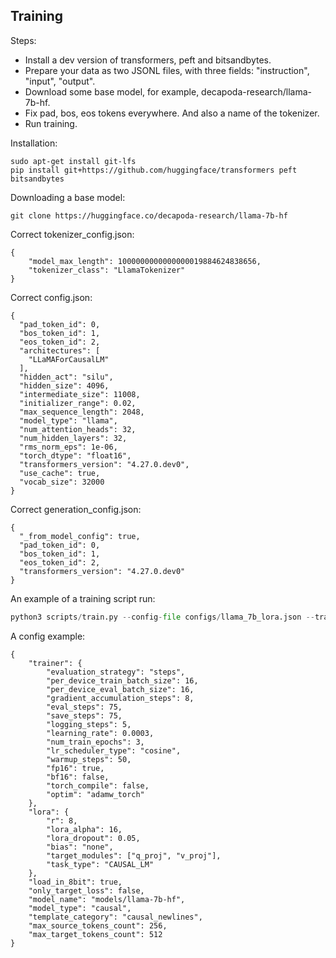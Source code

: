 ## Training
Steps:
* Install a dev version of transformers, peft and bitsandbytes.
* Prepare your data as two JSONL files, with three fields: "instruction", "input", "output".
* Download some base model, for example, decapoda-research/llama-7b-hf. 
* Fix pad, bos, eos tokens everywhere. And also a name of the tokenizer.
* Run training.

Installation:
```
sudo apt-get install git-lfs
pip install git+https://github.com/huggingface/transformers peft bitsandbytes
```

Downloading a base model:
```
git clone https://huggingface.co/decapoda-research/llama-7b-hf
```

Correct tokenizer_config.json:
```
{
    "model_max_length": 1000000000000000019884624838656,
    "tokenizer_class": "LlamaTokenizer"
}
```


Correct config.json:
```
{
  "pad_token_id": 0,
  "bos_token_id": 1,
  "eos_token_id": 2,
  "architectures": [
    "LLaMAForCausalLM"
  ],
  "hidden_act": "silu",
  "hidden_size": 4096,
  "intermediate_size": 11008,
  "initializer_range": 0.02,
  "max_sequence_length": 2048,
  "model_type": "llama",
  "num_attention_heads": 32,
  "num_hidden_layers": 32,
  "rms_norm_eps": 1e-06,
  "torch_dtype": "float16",
  "transformers_version": "4.27.0.dev0",
  "use_cache": true,
  "vocab_size": 32000
}
```

Correct generation_config.json:
```
{
  "_from_model_config": true,
  "pad_token_id": 0,
  "bos_token_id": 1,
  "eos_token_id": 2,
  "transformers_version": "4.27.0.dev0"
}
```

An example of a training script run:

```python
python3 scripts/train.py --config-file configs/llama_7b_lora.json --train-file train.jsonl --val-file val.jsonl  --output-dir models/llama_7b_lora
```

A config example:
```
{
    "trainer": {
        "evaluation_strategy": "steps",
        "per_device_train_batch_size": 16,
        "per_device_eval_batch_size": 16,
        "gradient_accumulation_steps": 8,
        "eval_steps": 75,
        "save_steps": 75,
        "logging_steps": 5,
        "learning_rate": 0.0003,
        "num_train_epochs": 3,
        "lr_scheduler_type": "cosine",
        "warmup_steps": 50,
        "fp16": true,
        "bf16": false,
        "torch_compile": false,
        "optim": "adamw_torch"
    },
    "lora": {
        "r": 8,
        "lora_alpha": 16,
        "lora_dropout": 0.05,
        "bias": "none",
        "target_modules": ["q_proj", "v_proj"],
        "task_type": "CAUSAL_LM"
    },
    "load_in_8bit": true,
    "only_target_loss": false,
    "model_name": "models/llama-7b-hf",
    "model_type": "causal",
    "template_category": "causal_newlines",
    "max_source_tokens_count": 256,
    "max_target_tokens_count": 512
}
```
